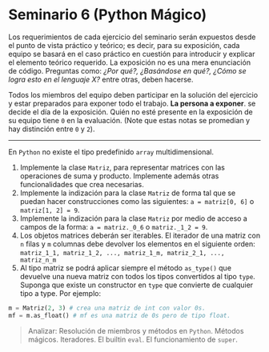# Seminario 6 (Python Mágico)

Los requerimientos de cada ejercicio del seminario serán expuestos desde el punto de vista práctico y teórico; es decir, para su exposición, cada equipo se basará en el caso práctico en cuestión para introducir y explicar el elemento teórico requerido. La exposición no es una mera enunciación de código. Preguntas como: _¿Por qué?, ¿Basándose en qué?, ¿Cómo se logra esto en el lenguaje X?_ entre otras, deben hacerse.

Todos los miembros del equipo deben participar en la solución del ejercicio y estar preparados para exponer todo el trabajo. **La persona a exponer**. se decide el día de la exposición. Quién no esté presente en la exposición de su equipo tiene `0` en la evaluación. (Note que estas notas se promedian y hay distinción entre `0` y `2`).

---

En `Python` no existe el tipo predefinido `array` multidimensional.

1. Implemente la clase `Matriz`, para representar matrices con las operaciones de suma y producto. Implemente además otras funcionalidades que crea necesarias.
1. Implemente la indización para la clase `Matriz` de forma tal que se puedan hacer construcciones como las siguientes: `a = matriz[0, 6]` o `matriz[1, 2] = 9`.
1. Implemente la indización para la clase `Matriz` por medio de acceso a campos de la forma: `a = matriz._0_6` o `matriz._1_2 = 9`.
1. Los objetos matrices deberán ser iterables. El iterador de una matriz con `n` filas y `m` columnas debe devolver los elementos en el siguiente orden: `matriz_1_1, matriz_1_2, ..., matriz_1_m, matriz_2_1, ..., matriz_n_m`
1. Al tipo matriz se podrá aplicar siempre el método `as_type()` que devuelve una nueva matriz con todos los tipos convertidos al tipo `type`. Suponga que existe un constructor en `type` que convierte de cualquier tipo a type. Por ejemplo:

```python
m = Matriz(2, 3) # crea una matriz de int con valor 0s.
mf = m.as_float() # mf es una matriz de 0s pero de tipo float.
```

> Analizar: Resolución de miembros y métodos en `Python`. Métodos mágicos. Iteradores. El builtin `eval`. El funcionamiento de `super`.
